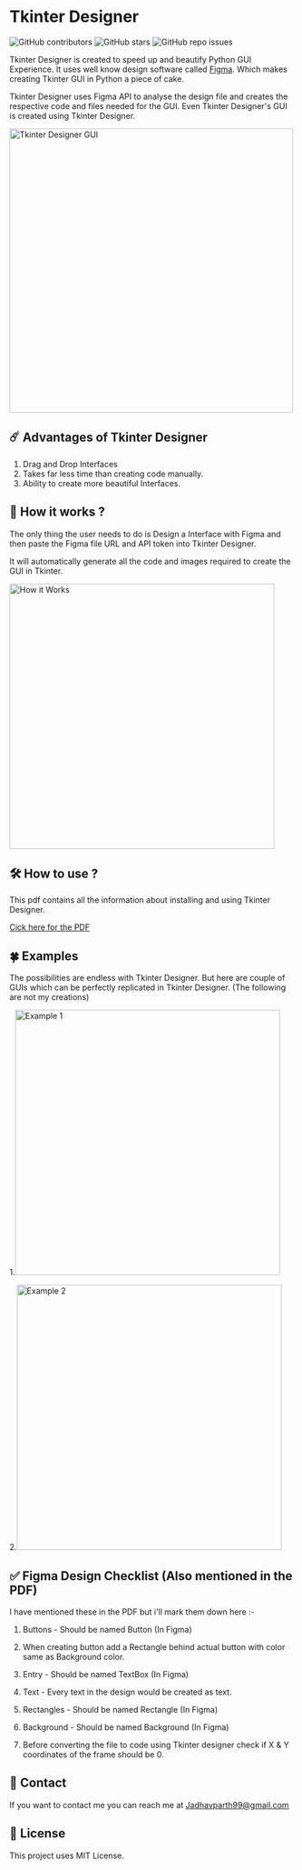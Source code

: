 # Tkinter Designer

![GitHub contributors](https://img.shields.io/github/contributors/ParthJadhav/Tkinter-Designer)
![GitHub stars](https://img.shields.io/github/stars/ParthJadhav/Tkinter-Designer)
![GitHub repo issues](https://img.shields.io/github/issues/ParthJadhav/Tkinter-Designer?label=issues)

Tkinter Designer is created to speed up and beautify Python GUI Experience.
It uses well know design software called [Figma](https://www.figma.com/). Which makes creating Tkinter GUI in Python a piece of cake.

Tkinter Designer uses Figma API to analyse the design file and creates the respective code and files needed for the GUI. Even Tkinter Designer's GUI is created using Tkinter Designer.

<img width="500" alt="Tkinter Designer GUI" src="https://user-images.githubusercontent.com/42001064/119768873-0b31ef00-bed7-11eb-8047-55b474d5a2fc.png">


## ☄️  Advantages of Tkinter Designer
1. Drag and Drop Interfaces
2. Takes far less time than creating code manually.
3. Ability to create more beautiful Interfaces.

## 📐 How it works ?

The only thing the user needs to do is Design a Interface with Figma and then paste the Figma file URL and API token into Tkinter Designer.

It will automatically generate all the code and images required to create the GUI in Tkinter.

<img width="467" alt="How it Works" src="https://user-images.githubusercontent.com/42001064/119832620-fb88c980-bf1b-11eb-8e9b-4affe7b92ba2.jpg">

## 🛠  How to use ?

This pdf contains all the information about installing and using Tkinter Designer.

[Cick here for the PDF](https://drive.google.com/uc?export=download&id=1uUuQfW11rAd4CwCm1nOGb-Qum2LpQybS)

## 🍀 Examples
The possibilities are endless with Tkinter Designer. But here are couple of GUIs which can be perfectly replicated in Tkinter Designer. (The following are not my creations)

1.<img width="467" alt="Example 1" src="https://user-images.githubusercontent.com/42001064/119250338-1f1adf80-bbbd-11eb-8ee1-72028a4e7a7f.png">

2.<img width="467" alt="Example 2" src="https://user-images.githubusercontent.com/42001064/119250668-496d9c80-bbbf-11eb-886b-cb1e75da18df.png">


## ✅ Figma Design Checklist (Also mentioned in the PDF)

I have mentioned these in the PDF but i'll mark them down here :-

1. Buttons  - Should be named Button (In Figma)

2. When creating button add a Rectangle behind actual button with color same as Background color.

3. Entry - Should be named TextBox (In Figma)

4. Text - Every text in the design would be created as text.

5. Rectangles - Should be named Rectangle (In Figma)

6. Background - Should be named Background (In Figma)

7. Before converting the file to code using Tkinter designer check if X & Y coordinates of the frame should be 0.

## 📝 Contact

If you want to contact me you can reach me at Jadhavparth99@gmail.com

## 📄 License
<!--- If you're not sure which open license to use see https://choosealicense.com/--->

This project uses MIT License.
